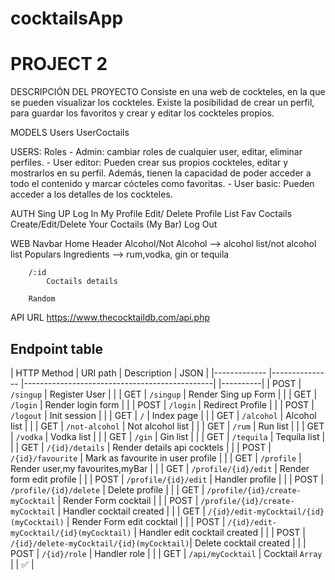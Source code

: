 # cocktailsApp
# PROJECT 2
DESCRIPCIÓN DEL PROYECTO
Consiste en una web de cockteles, en la que se pueden visualizar los cockteles. Existe la posibilidad de crear un perfil, para guardar los favoritos y crear y editar los cockteles propios.

MODELS
    Users
    UserCoctails


USERS:
    Roles
    - Admin: cambiar roles de cualquier user, editar, eliminar perfiles.
    - User editor: Pueden crear sus propios cockteles, editar y mostrarlos en su perfil. Además, tienen la capacidad de poder acceder a todo el contenido y marcar cócteles como favoritas.
    - User basic: Pueden acceder a los detalles de los cockteles.

AUTH
    Sing UP
    Log In
        My Profile
            Edit/ Delete Profile
            List Fav Coctails
            Create/Edit/Delete Your Coctails (My Bar)
    Log Out

WEB
    Navbar
        Home
            Header
            Alcohol/Not Alcohol --> alcohol list/not alcohol list
            Populars Ingredients --> rum,vodka, gin or tequila

        /:id
            Coctails details

        Random

API
    URL
        https://www.thecocktaildb.com/api.php


## Endpoint table

| HTTP Method 	| URI path      	        | Description                                     | JSON 	 |
|-------------	|---------------	        |-----------------------------------------------| |----------|
| POST         	| `/singup`             	| Register  User                                | |
| GET         	| `/singup`             	| Render Sing up Form       	                | |
| GET         	| `/login`             	    | Render login form                             | |
| POST         	| `/login`             	    | Redirect Profile                              | |
| POST         	| `/logout`             	| Init session                                  | |
| GET         	| `/`             	        | Index page          	                        | |
| GET         	| `/alcohol` 	            | Alcohol list 	                                | |
| GET         	| `/not-alcohol` 	        | Not alcohol list 	                            | |
| GET         	| `/rum` 	                | Run list 	                                    | |
| GET         	| `/vodka` 	                | Vodka list 	                                | |
| GET         	| `/gin` 	                | Gin list 	                                    | |
| GET       	| `/tequila` 	            | Tequila list	                                | |
| GET           | `/{id}/details` 	        | Render details api cocktels 	                | |
| POST         	| `/{id}/favourite`         | Mark as favourite in user profile 	        | |
| GET       	| `/profile` 	            | Render user,my favourites,myBar 	            | |
| GET           | `/profile/{id}/edit` 	    | Render form edit profile 	                    | |
| POST          | `/profile/{id}/edit`      | Handler profile 	                            | |
| POST          | `/profile/{id}/delete`    | Delete profile	                            | |
| GET           | `/profile/{id}/create-myCocktail`         | Render Form cocktail 	        | |
| POST          | `/profile/{id}/create-myCocktail`         | Handler cocktail created 	    | |
| GET           | `/{id}/edit-myCocktail/{id}(myCocktail)`  | Render Form edit cocktail 	| |
| POST          | `/{id}/edit-myCocktail/{id}(myCocktail)`  | Handler edit cocktail created | |
| POST          | `/{id}/delete-myCocktail/{id}(myCocktail)`| Delete cocktail created 	    | |
| POST          | `/{id}/role`               | Handler role 	                            | |
| GET         	| `/api/myCocktail` 	     | Cocktail `Array` 	                        | | ✅  |
